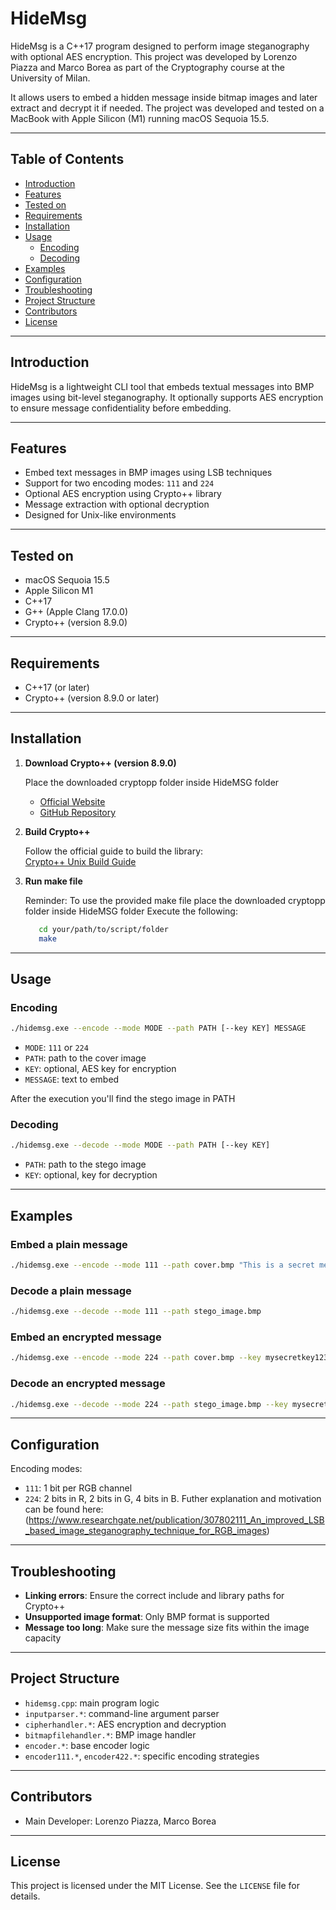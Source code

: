 # HideMsg

HideMsg is a C++17 program designed to perform image steganography with optional AES encryption.
This project was developed by Lorenzo Piazza and Marco Borea as part of the Cryptography course at the University of Milan.

It allows users to embed a hidden message inside bitmap images and later extract and decrypt it if needed. 
The project was developed and tested on a MacBook with Apple Silicon (M1) running macOS Sequoia 15.5.

---

## Table of Contents

- [Introduction](#introduction)
- [Features](#features)
- [Tested on](#tested-on)
- [Requirements](#requirements)
- [Installation](#installation)
- [Usage](#usage)
  - [Encoding](#encoding)
  - [Decoding](#decoding)
- [Examples](#examples)
- [Configuration](#configuration)
- [Troubleshooting](#troubleshooting)
- [Project Structure](#project-structure)
- [Contributors](#contributors)
- [License](#license)

---

## Introduction

HideMsg is a lightweight CLI tool that embeds textual messages into BMP images using bit-level steganography. 
It optionally supports AES encryption to ensure message confidentiality before embedding.

---

## Features

- Embed text messages in BMP images using LSB techniques
- Support for two encoding modes: `111` and `224`
- Optional AES encryption using Crypto++ library
- Message extraction with optional decryption
- Designed for Unix-like environments

---

## Tested on

- macOS Sequoia 15.5
- Apple Silicon M1
- C++17
- G++ (Apple Clang 17.0.0)
- Crypto++ (version 8.9.0)

---

## Requirements

- C++17 (or later)
- Crypto++ (version 8.9.0 or later)

---

## Installation

1. **Download Crypto++ (version 8.9.0)**

   Place the downloaded cryptopp folder inside HideMSG folder
   - [Official Website](https://www.cryptopp.com/)
   - [GitHub Repository](https://github.com/weidai11/cryptopp)

2. **Build Crypto++**

   Follow the official guide to build the library:  
   [Crypto++ Unix Build Guide](https://www.cryptopp.com/wiki/Linux_(Command_Line))

3. **Run make file**

   Reminder: To use the provided make file place the downloaded cryptopp folder inside HideMSG folder
   Execute the following:
   ```bash
      cd your/path/to/script/folder
      make
   ```

---

## Usage

### Encoding

```bash
./hidemsg.exe --encode --mode MODE --path PATH [--key KEY] MESSAGE
```

- `MODE`: `111` or `224`
- `PATH`: path to the cover image
- `KEY`: optional, AES key for encryption
- `MESSAGE`: text to embed

After the execution you'll find the stego image in PATH

### Decoding

```bash
./hidemsg.exe --decode --mode MODE --path PATH [--key KEY]
```

- `PATH`: path to the stego image
- `KEY`: optional, key for decryption

---

## Examples

### Embed a plain message

```bash
./hidemsg.exe --encode --mode 111 --path cover.bmp "This is a secret message"
```

### Decode a plain message

```bash
./hidemsg.exe --decode --mode 111 --path stego_image.bmp
```

### Embed an encrypted message

```bash
./hidemsg.exe --encode --mode 224 --path cover.bmp --key mysecretkey123 "Encrypted content"
```

### Decode an encrypted message

```bash
./hidemsg.exe --decode --mode 224 --path stego_image.bmp --key mysecretkey123
```

---

## Configuration

Encoding modes:

- `111`: 1 bit per RGB channel
- `224`: 2 bits in R, 2 bits in G, 4 bits in B. Futher explanation and motivation can be found here: (https://www.researchgate.net/publication/307802111_An_improved_LSB_based_image_steganography_technique_for_RGB_images)

---

## Troubleshooting

- **Linking errors**: Ensure the correct include and library paths for Crypto++
- **Unsupported image format**: Only BMP format is supported
- **Message too long**: Make sure the message size fits within the image capacity

---

## Project Structure

- `hidemsg.cpp`: main program logic
- `inputparser.*`: command-line argument parser
- `cipherhandler.*`: AES encryption and decryption
- `bitmapfilehandler.*`: BMP image handler
- `encoder.*`: base encoder logic
- `encoder111.*`, `encoder422.*`: specific encoding strategies

---

## Contributors

- Main Developer: Lorenzo Piazza, Marco Borea

---

## License

This project is licensed under the MIT License. See the `LICENSE` file for details.

